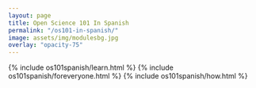 ```yaml
---
layout: page
title: Open Science 101 In Spanish
permalink: "/os101-in-spanish/"
image: assets/img/modulesbg.jpg
overlay: "opacity-75"
---
```


{% include os101spanish/learn.html %}
{% include os101spanish/foreveryone.html %}
{% include os101spanish/how.html %}